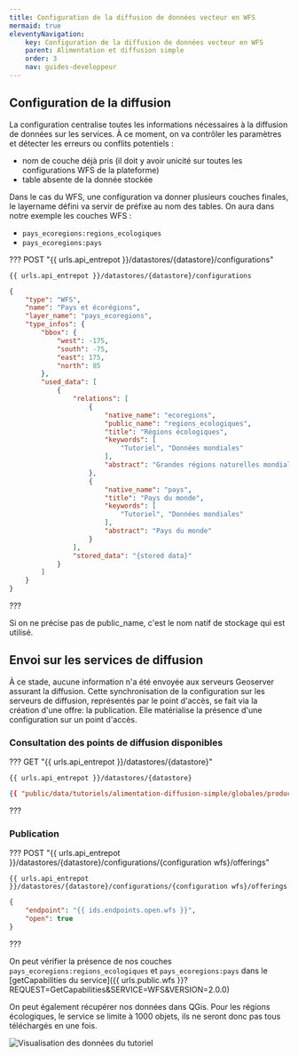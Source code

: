 ```yaml
---
title: Configuration de la diffusion de données vecteur en WFS
mermaid: true
eleventyNavigation:
    key: Configuration de la diffusion de données vecteur en WFS
    parent: Alimentation et diffusion simple
    order: 3
    nav: guides-developpeur
---
```



## Configuration de la diffusion

La configuration centralise toutes les informations nécessaires à la diffusion de données sur les services. À ce moment, on va contrôler les paramètres et détecter les erreurs ou conflits potentiels :

* nom de couche déjà pris (il doit y avoir unicité sur toutes les configurations WFS de la plateforme)
* table absente de la donnée stockée

Dans le cas du WFS, une configuration va donner plusieurs couches finales, le layername défini va servir de préfixe au nom des tables. On aura dans notre exemple les couches WFS :

* `pays_ecoregions:regions_ecologiques`
* `pays_ecoregions:pays`

??? POST "{{ urls.api_entrepot }}/datastores/{datastore}/configurations"

``` title="Contenu" 
{{ urls.api_entrepot }}/datastores/{datastore}/configurations
```

```json
{
    "type": "WFS",
    "name": "Pays et écorégions",
    "layer_name": "pays_ecoregions",
    "type_infos": {
        "bbox": {
            "west": -175,
            "south": -75,
            "east": 175,
            "north": 85
        },
        "used_data": [
            {
                "relations": [
                    {
                        "native_name": "ecoregions",
                        "public_name": "regions_ecologiques",
                        "title": "Régions écologiques",
                        "keywords": [
                            "Tutoriel", "Données mondiales"
                        ],
                        "abstract": "Grandes régions naturelles mondiales"
                    },
                    {
                        "native_name": "pays",
                        "title": "Pays du monde",
                        "keywords": [
                            "Tutoriel", "Données mondiales"
                        ],
                        "abstract": "Pays du monde"
                    }
                ],
                "stored_data": "{stored data}"
            }
        ]
    }
}
```
???
<br>

Si on ne précise pas de public_name, c'est le nom natif de stockage qui est utilisé.

## Envoi sur les services de diffusion

À ce stade, aucune information n'a été envoyée aux serveurs Geoserver assurant la diffusion. Cette synchronisation de la configuration sur les serveurs de diffusion, représentés par le point d'accès, se fait via la création d'une offre: la publication. Elle matérialise la présence d'une configuration sur un point d'accès.

### Consultation des points de diffusion disponibles

??? GET "{{ urls.api_entrepot }}/datastores/{datastore}"

``` title="Contenu" 
{{ urls.api_entrepot }}/datastores/{datastore}
```

```json
{{ "public/data/tutoriels/alimentation-diffusion-simple/globales/production/endpoints.json" | readJSON | safe }}
```
???
<br>

### Publication

??? POST "{{ urls.api_entrepot }}/datastores/{datastore}/configurations/{configuration wfs}/offerings"

``` title="Contenu" 
{{ urls.api_entrepot }}/datastores/{datastore}/configurations/{configuration wfs}/offerings
```

```json
{
    "endpoint": "{{ ids.endpoints.open.wfs }}",
    "open": true
}
```
???
<br>

On peut vérifier la présence de nos couches `pays_ecoregions:regions_ecologiques` et `pays_ecoregions:pays` dans le [getCapabilities du service]({{ urls.public.wfs }}?REQUEST=GetCapabilities&SERVICE=WFS&VERSION=2.0.0)

On peut également récupérer nos données dans QGis. Pour les régions écologiques, le service se limite à 1000 objets, ils ne seront donc pas tous téléchargés en une fois.

![Visualisation des données du tutoriel](/img/guides-developpeur/vecteur/alimentation-diffusion/donnees_wfs.png)
